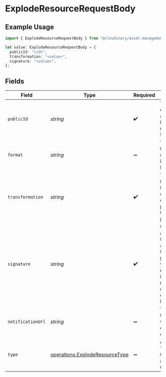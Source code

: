 # ExplodeResourceRequestBody

## Example Usage

```typescript
import { ExplodeResourceRequestBody } from "@cloudinary/asset-management/models/operations";

let value: ExplodeResourceRequestBody = {
  publicId: "<id>",
  transformation: "<value>",
  signature: "<value>",
};
```

## Fields

| Field                                                                                                                                              | Type                                                                                                                                               | Required                                                                                                                                           | Description                                                                                                                                        |
| -------------------------------------------------------------------------------------------------------------------------------------------------- | -------------------------------------------------------------------------------------------------------------------------------------------------- | -------------------------------------------------------------------------------------------------------------------------------------------------- | -------------------------------------------------------------------------------------------------------------------------------------------------- |
| `publicId`                                                                                                                                         | *string*                                                                                                                                           | :heavy_check_mark:                                                                                                                                 | The public ID of the PDF or animated image to generate from.                                                                                       |
| `format`                                                                                                                                           | *string*                                                                                                                                           | :heavy_minus_sign:                                                                                                                                 | The format for the generated derived images. Default: png                                                                                          |
| `transformation`                                                                                                                                   | *string*                                                                                                                                           | :heavy_check_mark:                                                                                                                                 | The transformation to apply. Must contain exactly one pg_all transformation parameter.                                                             |
| `signature`                                                                                                                                        | *string*                                                                                                                                           | :heavy_check_mark:                                                                                                                                 | Used to authenticate the request and based on the parameters you use in the request. Use it if you manually generate your own signed POST request. |
| `notificationUrl`                                                                                                                                  | *string*                                                                                                                                           | :heavy_minus_sign:                                                                                                                                 | The webhook URL to notify when the operation is complete.                                                                                          |
| `type`                                                                                                                                             | [operations.ExplodeResourceType](../../models/operations/exploderesourcetype.md)                                                                   | :heavy_minus_sign:                                                                                                                                 | description: The delivery type of the asset. Default: upload                                                                                       |